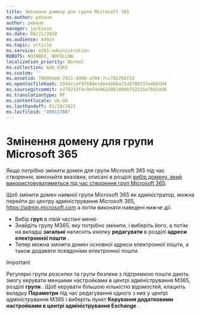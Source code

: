 ```yaml
---
title: Змінення домену для групи Microsoft 365
ms.author: pebaum
author: pebaum
manager: jackiesm
ms.date: 04/21/2020
ms.audience: Admin
ms.topic: article
ms.service: o365-administration
ROBOTS: NOINDEX, NOFOLLOW
localization_priority: Normal
ms.collection: Adm_O365
ms.custom: ''
ms.assetid: 78695de0-7021-4900-a784-7cc782785f1d
ms.openlocfilehash: 53ddccaf9f688ecdeeab8ba21a0700733a4b61b4
ms.sourcegitcommit: e378232f4c9ef4e962208100db752221e7bd2dd6
ms.translationtype: MT
ms.contentlocale: uk-UA
ms.lasthandoff: 01/20/2021
ms.locfileid: "49911788"
---
```

# <a name="change-the-domain-for-a-microsoft-365-group"></a>Змінення домену для групи Microsoft 365

Якщо потрібно змінити домен для групи Microsoft 365 під час створення, виконайте вказівки, описані в розділі [вибір домену, який використовуватиметься під час створення груп Microsoft 365](https://docs.microsoft.com/microsoft-365/admin/create-groups/choose-domain-to-create-groups).

Щоб змінити домен наявної групи Microsoft 365 як адміністратор, можна перейти до центру адміністрування Microsoft 365, https://admin.microsoft.com а потім виконати наведені нижче дії.

- Вибір **груп** в лівій частині меню
- Знайдіть групу M365, яку потрібно змінити, і виберіть його, а потім на вкладці **загальні** натисніть кнопку **редагувати** в розділі **адреси електронної пошти** .
- Тепер можна змінити домен основної адреси електронної пошти, а також додавати псевдоніми електронної пошти.

> [!IMPORTANT]
> Регулярні групи розсилки та групи безпеки з підтримкою пошти дають змогу керувати меншими настройками в центрі адміністрування M365, розділі **групи** . Щоб керувати більшою кількістю відомостей, клацніть вкладку **Параметри** під час редагування одного з них у центрі адміністрування M365 і виберіть пункт **Керування додатковими настройками в центрі адміністрування Exchange** .